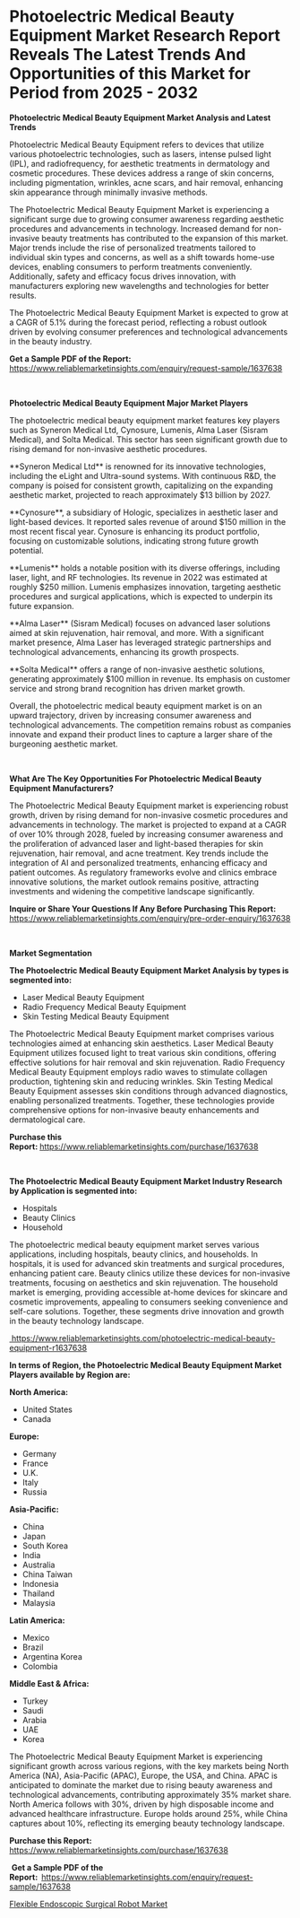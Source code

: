 <p><h1>Photoelectric Medical Beauty Equipment Market Research Report Reveals The Latest Trends And Opportunities of this Market for Period from 2025 - 2032</h1></p><p><strong>Photoelectric Medical Beauty Equipment Market Analysis and Latest Trends</strong></p>
<p><p>Photoelectric Medical Beauty Equipment refers to devices that utilize various photoelectric technologies, such as lasers, intense pulsed light (IPL), and radiofrequency, for aesthetic treatments in dermatology and cosmetic procedures. These devices address a range of skin concerns, including pigmentation, wrinkles, acne scars, and hair removal, enhancing skin appearance through minimally invasive methods.</p><p>The Photoelectric Medical Beauty Equipment Market is experiencing a significant surge due to growing consumer awareness regarding aesthetic procedures and advancements in technology. Increased demand for non-invasive beauty treatments has contributed to the expansion of this market. Major trends include the rise of personalized treatments tailored to individual skin types and concerns, as well as a shift towards home-use devices, enabling consumers to perform treatments conveniently. Additionally, safety and efficacy focus drives innovation, with manufacturers exploring new wavelengths and technologies for better results.</p><p>The Photoelectric Medical Beauty Equipment Market is expected to grow at a CAGR of 5.1% during the forecast period, reflecting a robust outlook driven by evolving consumer preferences and technological advancements in the beauty industry.</p></p>
<p><strong>Get a Sample PDF of the Report:&nbsp;</strong> <a href="https://www.reliablemarketinsights.com/enquiry/request-sample/1637638?utm_campaign=2988&utm_medium=2&utm_source=Github&utm_content=ia&utm_term=04032025&utm_id=photoelectric-medical-beauty-equipment">https://www.reliablemarketinsights.com/enquiry/request-sample/1637638</a></p>
<p>&nbsp;</p>
<p><strong>Photoelectric Medical Beauty Equipment Major Market Players</strong></p>
<p><p>The photoelectric medical beauty equipment market features key players such as Syneron Medical Ltd, Cynosure, Lumenis, Alma Laser (Sisram Medical), and Solta Medical. This sector has seen significant growth due to rising demand for non-invasive aesthetic procedures.</p><p>**Syneron Medical Ltd** is renowned for its innovative technologies, including the eLight and Ultra-sound systems. With continuous R&D, the company is poised for consistent growth, capitalizing on the expanding aesthetic market, projected to reach approximately $13 billion by 2027.</p><p>**Cynosure**, a subsidiary of Hologic, specializes in aesthetic laser and light-based devices. It reported sales revenue of around $150 million in the most recent fiscal year. Cynosure is enhancing its product portfolio, focusing on customizable solutions, indicating strong future growth potential.</p><p>**Lumenis** holds a notable position with its diverse offerings, including laser, light, and RF technologies. Its revenue in 2022 was estimated at roughly $250 million. Lumenis emphasizes innovation, targeting aesthetic procedures and surgical applications, which is expected to underpin its future expansion.</p><p>**Alma Laser** (Sisram Medical) focuses on advanced laser solutions aimed at skin rejuvenation, hair removal, and more. With a significant market presence, Alma Laser has leveraged strategic partnerships and technological advancements, enhancing its growth prospects.</p><p>**Solta Medical** offers a range of non-invasive aesthetic solutions, generating approximately $100 million in revenue. Its emphasis on customer service and strong brand recognition has driven market growth.</p><p>Overall, the photoelectric medical beauty equipment market is on an upward trajectory, driven by increasing consumer awareness and technological advancements. The competition remains robust as companies innovate and expand their product lines to capture a larger share of the burgeoning aesthetic market.</p></p>
<p>&nbsp;</p>
<p><strong>What Are The Key Opportunities For Photoelectric Medical Beauty Equipment Manufacturers?</strong></p>
<p><p>The Photoelectric Medical Beauty Equipment market is experiencing robust growth, driven by rising demand for non-invasive cosmetic procedures and advancements in technology. The market is projected to expand at a CAGR of over 10% through 2028, fueled by increasing consumer awareness and the proliferation of advanced laser and light-based therapies for skin rejuvenation, hair removal, and acne treatment. Key trends include the integration of AI and personalized treatments, enhancing efficacy and patient outcomes. As regulatory frameworks evolve and clinics embrace innovative solutions, the market outlook remains positive, attracting investments and widening the competitive landscape significantly.</p></p>
<p><strong>Inquire or Share Your Questions If Any Before Purchasing This Report:</strong> <a href="https://www.reliablemarketinsights.com/enquiry/pre-order-enquiry/1637638?utm_campaign=2988&utm_medium=2&utm_source=Github&utm_content=ia&utm_term=04032025&utm_id=photoelectric-medical-beauty-equipment">https://www.reliablemarketinsights.com/enquiry/pre-order-enquiry/1637638</a></p>
<p>&nbsp;</p>
<p><strong>Market Segmentation</strong></p>
<p><strong>The Photoelectric Medical Beauty Equipment Market Analysis by types is segmented into:</strong></p>
<p><ul><li>Laser Medical Beauty Equipment</li><li>Radio Frequency Medical Beauty Equipment</li><li>Skin Testing Medical Beauty Equipment</li></ul></p>
<p><p>The Photoelectric Medical Beauty Equipment market comprises various technologies aimed at enhancing skin aesthetics. Laser Medical Beauty Equipment utilizes focused light to treat various skin conditions, offering effective solutions for hair removal and skin rejuvenation. Radio Frequency Medical Beauty Equipment employs radio waves to stimulate collagen production, tightening skin and reducing wrinkles. Skin Testing Medical Beauty Equipment assesses skin conditions through advanced diagnostics, enabling personalized treatments. Together, these technologies provide comprehensive options for non-invasive beauty enhancements and dermatological care.</p></p>
<p><strong>Purchase this Report:&nbsp;</strong><a href="https://www.reliablemarketinsights.com/purchase/1637638?utm_campaign=2988&utm_medium=2&utm_source=Github&utm_content=ia&utm_term=04032025&utm_id=photoelectric-medical-beauty-equipment">https://www.reliablemarketinsights.com/purchase/1637638</a></p>
<p>&nbsp;</p>
<p><strong>The Photoelectric Medical Beauty Equipment Market Industry Research by Application is segmented into:</strong></p>
<p><ul><li>Hospitals</li><li>Beauty Clinics</li><li>Household</li></ul></p>
<p><p>The photoelectric medical beauty equipment market serves various applications, including hospitals, beauty clinics, and households. In hospitals, it is used for advanced skin treatments and surgical procedures, enhancing patient care. Beauty clinics utilize these devices for non-invasive treatments, focusing on aesthetics and skin rejuvenation. The household market is emerging, providing accessible at-home devices for skincare and cosmetic improvements, appealing to consumers seeking convenience and self-care solutions. Together, these segments drive innovation and growth in the beauty technology landscape.</p></p>
<p><a href="https://www.reliablemarketinsights.com/photoelectric-medical-beauty-equipment-r1637638?utm_campaign=2988&utm_medium=2&utm_source=Github&utm_content=ia&utm_term=04032025&utm_id=photoelectric-medical-beauty-equipment">&nbsp;https://www.reliablemarketinsights.com/photoelectric-medical-beauty-equipment-r1637638</a></p>
<p><strong>In terms of Region, the Photoelectric Medical Beauty Equipment Market Players available by Region are:</strong></p>
<p>
    <p> <strong> North America: </strong>
        <ul>
            <li>United States</li>
            <li>Canada</li>
        </ul>
        </p> 
    <p> <strong> Europe: </strong>
        <ul>
            <li>Germany</li>
            <li>France</li>
            <li>U.K.</li>
            <li>Italy</li>
            <li>Russia</li>
        </ul>
        </p> 
    <p> <strong> Asia-Pacific: </strong>
        <ul>
            <li>China</li>
            <li>Japan</li>
            <li>South Korea</li>
            <li>India</li>
            <li>Australia</li>
            <li>China Taiwan</li>
            <li>Indonesia</li>
            <li>Thailand</li>
            <li>Malaysia</li>
        </ul>
        </p> 
    <p> <strong> Latin America: </strong>
        <ul>
            <li>Mexico</li>
            <li>Brazil</li>
            <li>Argentina Korea</li>
            <li>Colombia</li>
        </ul>
        </p> 
    <p> <strong> Middle East & Africa: </strong>
        <ul>
            <li>Turkey</li>
            <li>Saudi</li>
            <li>Arabia</li>
            <li>UAE</li>
            <li>Korea</li>
        </ul>
    </p>
    </p>
<p><p>The Photoelectric Medical Beauty Equipment Market is experiencing significant growth across various regions, with the key markets being North America (NA), Asia-Pacific (APAC), Europe, the USA, and China. APAC is anticipated to dominate the market due to rising beauty awareness and technological advancements, contributing approximately 35% market share. North America follows with 30%, driven by high disposable income and advanced healthcare infrastructure. Europe holds around 25%, while China captures about 10%, reflecting its emerging beauty technology landscape.</p></p>
<p><strong>Purchase this Report: </strong><a href="https://www.reliablemarketinsights.com/purchase/1637638?utm_campaign=2988&utm_medium=2&utm_source=Github&utm_content=ia&utm_term=04032025&utm_id=photoelectric-medical-beauty-equipment">https://www.reliablemarketinsights.com/purchase/1637638</a></p>
<p>&nbsp;<strong>Get a Sample PDF of the Report:&nbsp;&nbsp;</strong><a href="https://www.reliablemarketinsights.com/enquiry/request-sample/1637638?utm_campaign=2988&utm_medium=2&utm_source=Github&utm_content=ia&utm_term=04032025&utm_id=photoelectric-medical-beauty-equipment">https://www.reliablemarketinsights.com/enquiry/request-sample/1637638</a></p>
<p><strong></strong></p>
<p><p><a href="https://github.com/pidlisseas/Market-Research-Report-List-1/blob/main/flexible-endoscopic-surgical-robot-market.md?utm_campaign=2988&utm_medium=2&utm_source=Github&utm_content=ia&utm_term=04032025&utm_id=photoelectric-medical-beauty-equipment">Flexible Endoscopic Surgical Robot Market</a></p></p>